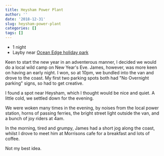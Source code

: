 ```yaml
---
title: Heysham Power Plant
author: ''
date: '2018-12-31'
slug: heysham-power-plant
categories: []
tags: []
---
```


* 1 night
* Layby near [Ocean Edge holiday park](https://goo.gl/maps/hWXfUbYpBJH1vMGN7)

Keen to start the new year in an adventerous manner, I decided we would do a local wild camp on New Year's Eve. James, however, was more keen on having an early night. I won, so at 10pm, we bundled into the van and drove to the coast. My first two parking spots both had "No Overnight parking" signs, so had to get creative. 

I found a spot near Heysham, which I thought would be nice and quiet. A little cold, we settled down for the evening. 

We were woken many times in the evening, by noises from the local power station, horns of passing ferries, the bright street light outside the van, and a bunch of joy riders at 4am. 

In the morning, tired and grumpy, James had a short jog along the coast, whilst I drove to meet him at Morrisons cafe for a breakfast and lots of coffee.

Not my best idea.